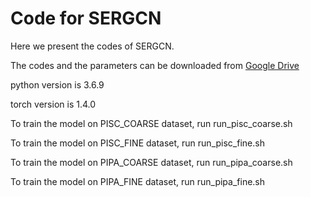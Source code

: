 # Code for SERGCN
Here we present the codes of SERGCN.

The codes and the parameters can be downloaded from [Google Drive](https://drive.google.com/file/d/1pIe99jU7RoYnHYGuAn1dKV6_KXVlPA-B/view?usp=sharing) 

python version is 3.6.9

torch version is 1.4.0

To train the model on PISC_COARSE dataset, run run_pisc_coarse.sh

To train the model on PISC_FINE dataset, run run_pisc_fine.sh

To train the model on PIPA_COARSE dataset, run run_pipa_coarse.sh

To train the model on PIPA_FINE dataset, run run_pipa_fine.sh
